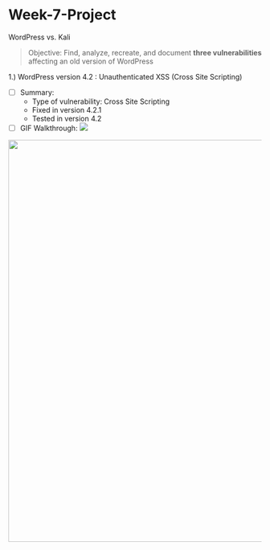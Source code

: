 # Week-7-Project
WordPress vs. Kali
> Objective: Find, analyze, recreate, and document **three vulnerabilities** affecting an old version of WordPress

1.) WordPress version 4.2 : Unauthenticated XSS (Cross Site Scripting)
- [ ] Summary:
   - Type of vulnerability: Cross Site Scripting
   - Fixed in version 4.2.1
   - Tested in version 4.2
- [ ] GIF Walkthrough: ![](file:///Users/martinrocha/Documents/XSS-1.gif)
<img src="file:///Users/martinrocha/Documents/XSS-1.gif" width="800">
